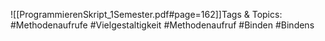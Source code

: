 
![[ProgrammierenSkript_1Semester.pdf#page=162]]Tags & Topics:
   #Methodenaufrufe
   #Vielgestaltigkeit
   #Methodenaufruf
   #Binden
   #Bindens